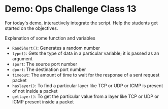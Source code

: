 # Demo: Ops Challenge Class 13

For today's demo, interactively integrate the script. Help the students get started on the objectives.

Explanation of some function and variables

- `RandShort()`: Generates a random number
- `type()`: Gets the type of data in a particular variable; it is passed as an argument
- `sport`: The source port number
- `dport`: The destination port number
- `timeout`: The amount of time to wait for the response of a sent request packet
- `haslayer()`: To find a particular layer like TCP or UDP or ICMP is present of not inside a packet
- `getlayer()`: To get the particular value from a layer like TCP or UDP or ICMP present inside a packet
